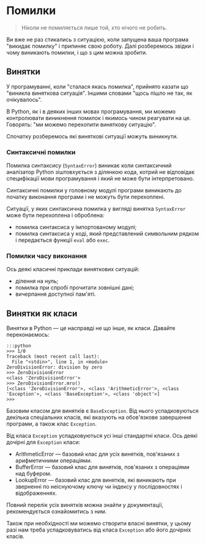 # Помилки

> Ніколи не помиляється лише той, хто нічого не робить.

Ви вже не раз стикались з ситуацією, 
коли запущена ваша програма "викидає помилку" і припиняє свою роботу. 
Далі розберемось звідки і чому виникають помилки, 
і що з цим можна зробити. 

## Винятки

У програмуванні, коли "сталася якась помилка", 
прийнято казати що "виникла виняткова ситуація". 
Іншими словами "щось пішло не так, як очікувалось". 

В Python, як і в деяких інших мовах програмування, 
ми можемо контролювати виникнення помилок 
і якимось чином реагувати на це. 
Говорять: "ми можемо перехопити виняткову ситуацію". 

Спочатку розберемось які виняткові ситуації можуть виникнути. 

### Синтаксичні помилки

Помилка синтаксису (`SyntaxError`) виникає коли синтаксичний аналізатор Python зіштовхується з ділянкою кода, 
котрий не відповідає специфікації мови програмування 
і який не може бути інтерпретовано. 

Синтаксичні помилки у головному модулі програми виникають до початку виконання програми і не можуть бути перехоплені.

Ситуації, у яких синтаксична помилка у вигляді винятка `SyntaxError` може бути
перехоплена і оброблена:

- помилка синтаксиса у імпортованому модулі;
- помилка синтаксиса у коді, який представлений символьним рядком і передається функції `eval` або `exec`.

### Помилки часу виконання

Ось деякі класичні приклади виняткових ситуацій:

* ділення на нуль;
* помилка при спробі прочитати зовнішні дані;
* вичерпання доступної пам'яті.

## Винятки як класи

Винятки в Python — це насправді не що інше, як класи. 
Давайте переконаємось: 

	:::python
	>>> 1/0
	Traceback (most recent call last):
	  File "<stdin>", line 1, in <module>
	ZeroDivisionError: division by zero
	>>> ZeroDivisionError
	<class 'ZeroDivisionError'>
	>>> ZeroDivisionError.mro()
	[<class 'ZeroDivisionError'>, <class 'ArithmeticError'>, <class 'Exception'>, <class 'BaseException'>, <class 'object'>]
	>>>
	
Базовим класом для винятків є `BaseException`. 
Від нього успадковуються декілька спеціальних класів, 
які вказують на обов'язкове завершення програми, 
а також клас `Exception`. 

Від класа `Exception` успадковуються усі інші стандартні класи. 
Ось деякі дочірні для `Exception` класи: 

* ArithmeticError — базовий клас для усіх винятків, пов'язаних з арифметичними операціями.
* BufferError — базовий клас для винятків, пов'язаних з операціями 
над буфером.
* LookupError — базовий клас для винятків, які виникають при зверненні по неіснуючому ключу чи індексу у послідовностях і відображеннях.

Повний перелік усіх винятків можна знайти у документації, рекомендується ознайомитись з ним.

Також при необхідності ми можемо створити власні винятки, 
у цьому разі нам треба успадковуватись від класа `Exception` 
або його дочірніх класів. 
